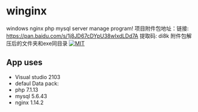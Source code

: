 # winginx
windows nginx php mysql server manage program!
项目附件包地址：链接: https://pan.baidu.com/s/1j8JD67cDYpU38wIxdLDd7A 提取码: di8k
附件包解压后的文件夹和exe同目录
[![MIT](https://img.shields.io/dub/l/vibe-d.svg)](http://opensource.org/licenses/MIT)

## App uses
- Visual studio 2103
- defaul Data pack:
- php 7.1.13
- mysql 5.6.43
- nginx 1.14.2
